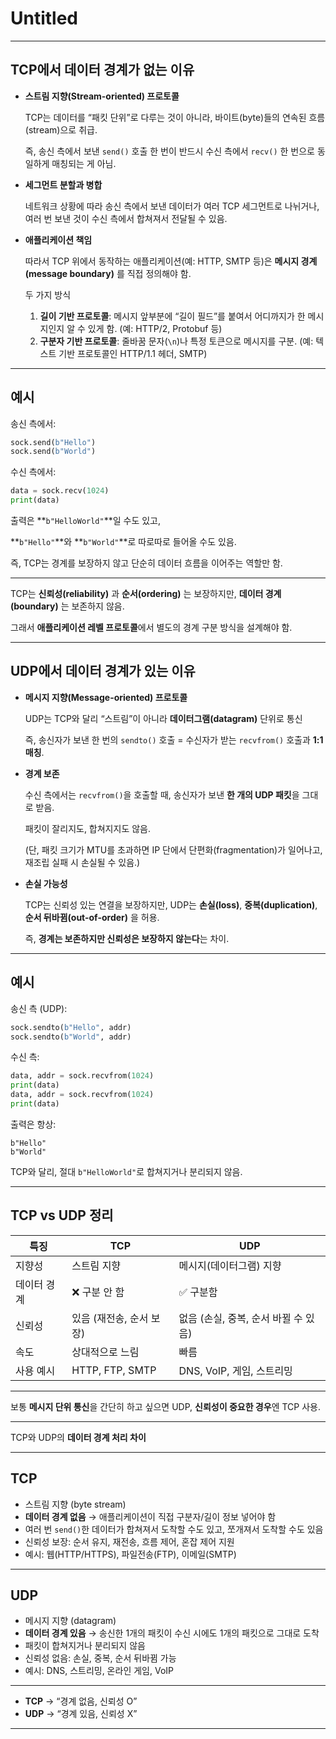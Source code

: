 # Untitled

---

## TCP에서 데이터 경계가 없는 이유

- **스트림 지향(Stream-oriented) 프로토콜**
    
    TCP는 데이터를 “패킷 단위”로 다루는 것이 아니라, 바이트(byte)들의 연속된 흐름(stream)으로 취급.
    
    즉, 송신 측에서 보낸 `send()` 호출 한 번이 반드시 수신 측에서 `recv()` 한 번으로 동일하게 매칭되는 게 아님.
    
- **세그먼트 분할과 병합**
    
    네트워크 상황에 따라 송신 측에서 보낸 데이터가 여러 TCP 세그먼트로 나뉘거나, 여러 번 보낸 것이 수신 측에서 합쳐져서 전달될 수 있음.
    
- **애플리케이션 책임**
    
    따라서 TCP 위에서 동작하는 애플리케이션(예: HTTP, SMTP 등)은 **메시지 경계(message boundary)** 를 직접 정의해야 함.
    
    두 가지 방식
    
    1. **길이 기반 프로토콜**: 메시지 앞부분에 “길이 필드”를 붙여서 어디까지가 한 메시지인지 알 수 있게 함. (예: HTTP/2, Protobuf 등)
    2. **구분자 기반 프로토콜**: 줄바꿈 문자(`\n`)나 특정 토큰으로 메시지를 구분. (예: 텍스트 기반 프로토콜인 HTTP/1.1 헤더, SMTP)

---

## 예시

송신 측에서:

```python
sock.send(b"Hello")
sock.send(b"World")

```

수신 측에서:

```python
data = sock.recv(1024)
print(data)

```

출력은 **`b"HelloWorld"`**일 수도 있고,

**`b"Hello"`**와 **`b"World"`**로 따로따로 들어올 수도 있음.

즉, TCP는 경계를 보장하지 않고 단순히 데이터 흐름을 이어주는 역할만 함.

---

TCP는 **신뢰성(reliability)** 과 **순서(ordering)** 는 보장하지만, **데이터 경계(boundary)** 는 보존하지 않음.

그래서 **애플리케이션 레벨 프로토콜**에서 별도의 경계 구분 방식을 설계해야 함.

---

## UDP에서 데이터 경계가 있는 이유

- **메시지 지향(Message-oriented) 프로토콜**
    
    UDP는 TCP와 달리 “스트림”이 아니라 **데이터그램(datagram)** 단위로 통신
    
    즉, 송신자가 보낸 한 번의 `sendto()` 호출 = 수신자가 받는 `recvfrom()` 호출과 **1:1 매칭**.
    
- **경계 보존**
    
    수신 측에서는 `recvfrom()`을 호출할 때, 송신자가 보낸 **한 개의 UDP 패킷**을 그대로 받음.
    
    패킷이 잘리지도, 합쳐지지도 않음.
    
    (단, 패킷 크기가 MTU를 초과하면 IP 단에서 단편화(fragmentation)가 일어나고, 재조립 실패 시 손실될 수 있음.)
    
- **손실 가능성**
    
    TCP는 신뢰성 있는 연결을 보장하지만, UDP는 **손실(loss)**, **중복(duplication)**, **순서 뒤바뀜(out-of-order)** 을 허용.
    
    즉, **경계는 보존하지만 신뢰성은 보장하지 않는다**는 차이.
    

---

## 예시

송신 측 (UDP):

```python
sock.sendto(b"Hello", addr)
sock.sendto(b"World", addr)

```

수신 측:

```python
data, addr = sock.recvfrom(1024)
print(data)
data, addr = sock.recvfrom(1024)
print(data)

```

출력은 항상:

```
b"Hello"
b"World"

```

 TCP와 달리, 절대 `b"HelloWorld"`로 합쳐지거나 분리되지 않음.

---

## TCP vs UDP 정리

| 특징 | TCP | UDP |
| --- | --- | --- |
| 지향성 | 스트림 지향 | 메시지(데이터그램) 지향 |
| 데이터 경계 | ❌ 구분 안 함 | ✅ 구분함 |
| 신뢰성 | 있음 (재전송, 순서 보장) | 없음 (손실, 중복, 순서 바뀔 수 있음) |
| 속도 | 상대적으로 느림 | 빠름 |
| 사용 예시 | HTTP, FTP, SMTP | DNS, VoIP, 게임, 스트리밍 |

---

 보통 **메시지 단위 통신**을 간단히 하고 싶으면 UDP, **신뢰성이 중요한 경우**엔 TCP 사용.

---

 TCP와 UDP의 **데이터 경계 처리 차이**

---

## TCP

- 스트림 지향 (byte stream)
- **데이터 경계 없음** → 애플리케이션이 직접 구분자/길이 정보 넣어야 함
- 여러 번 `send()`한 데이터가 합쳐져서 도착할 수도 있고, 쪼개져서 도착할 수도 있음
- 신뢰성 보장: 순서 유지, 재전송, 흐름 제어, 혼잡 제어 지원
- 예시: 웹(HTTP/HTTPS), 파일전송(FTP), 이메일(SMTP)

---

## UDP

- 메시지 지향 (datagram)
- **데이터 경계 있음** → 송신한 1개의 패킷이 수신 시에도 1개의 패킷으로 그대로 도착
- 패킷이 합쳐지거나 분리되지 않음
- 신뢰성 없음: 손실, 중복, 순서 뒤바뀜 가능
- 예시: DNS, 스트리밍, 온라인 게임, VoIP

---

- **TCP** → “경계 없음, 신뢰성 O”
- **UDP** → “경계 있음, 신뢰성 X”

---
